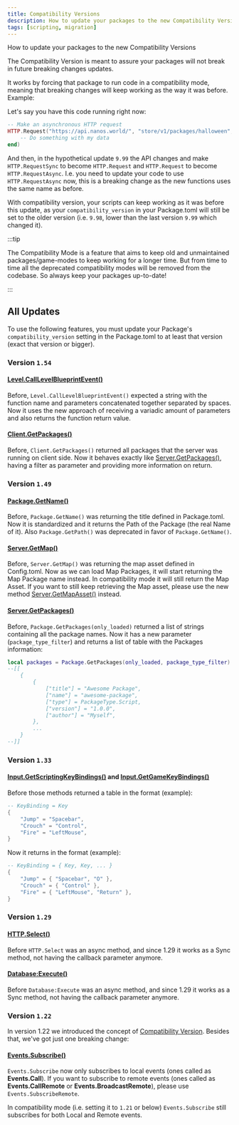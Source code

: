 ```yaml
---
title: Compatibility Versions
description: How to update your packages to the new Compatibility Versions
tags: [scripting, migration]
---
```


How to update your packages to the new Compatibility Versions


The Compatibility Version is meant to assure your packages will not break in future breaking changes updates.

It works by forcing that package to run code in a compatibility mode, meaning that breaking changes will keep working as the way it was before. Example:

Let's say you have this code running right now:

```lua
-- Make an asynchronous HTTP request
HTTP.Request("https://api.nanos.world/", "store/v1/packages/halloween", "GET", "", "application/json", false, {}, function(status, data)
    -- Do something with my data
end)
```

And then, in the hypothetical update `9.99` the API changes and make `HTTP.RequestSync` to become `HTTP.Request` and `HTTP.Request` to become `HTTP.RequestAsync`. I.e. you need to update your code to use `HTTP.RequestAsync` now, this is a breaking change as the new functions uses the same name as before.

With compatibility version, your scripts can keep working as it was before this update, as your `compatibility_version` in your Package.toml will still be set to the older version (i.e. `9.98`, lower than the last version `9.99` which changed it).

:::tip

The Compatibility Mode is a feature that aims to keep old and unmaintained packages/game-modes to keep working for a longer time. But from time to time all the deprecated compatibility modes will be removed from the codebase. So always keep your packages up-to-date!

:::


## All Updates

To use the following features, you must update your Package's `compatibility_version` setting in the Package.toml to at least that version (exact that version or bigger).


### Version `1.54`


#### [Level.CallLevelBlueprintEvent()](/scripting-reference/static-classes/level.mdx#static-function-calllevelblueprintevent)

Before, `Level.CallLevelBlueprintEvent()` expected a string with the function name and parameters concatenated together separated by spaces. Now it uses the new approach of receiving a variadic amount of parameters and also returns the function return value.


#### [Client.GetPackages()](/scripting-reference/static-classes/client.mdx#static-function-getpackages)

Before, `Client.GetPackages()` returned all packages that the server was running on client side. Now it behaves exactly like [Server.GetPackages()](/scripting-reference/static-classes/server.mdx#static-function-getpackages), having a filter as parameter and providing more information on return.


### Version `1.49`


#### [Package.GetName()](/scripting-reference/static-classes/package.mdx#static-function-getname)

Before, `Package.GetName()` was returning the title defined in Package.toml. Now it is standardized and it returns the Path of the Package (the real Name of it). Also `Package.GetPath()` was deprecated in favor of `Package.GetName()`.


#### [Server.GetMap()](/scripting-reference/static-classes/server.mdx#static-function-getmap)

Before, `Server.GetMap()` was returning the map asset defined in Config.toml. Now as we can load Map Packages, it will start returning the Map Package name instead. In compatibility mode it will still return the Map Asset. If you want to still keep retrieving the Map asset, please use the new method [Server.GetMapAsset()](/scripting-reference/static-classes/server.mdx#static-function-getmapasset) instead.


#### [Server.GetPackages()](/scripting-reference/static-classes/server.mdx#static-function-getpackages)

Before, `Package.GetPackages(only_loaded)` returned a list of strings containing all the package names. Now it has a new parameter (`package_type_filter`) and returns a list of table with the Packages information:

```lua
local packages = Package.GetPackages(only_loaded, package_type_filter)
--[[
	{
		{
			["title"] = "Awesome Package",
			["name"] = "awesome-package",
			["type"] = PackageType.Script,
			["version"] = "1.0.0",
			["author"] = "Myself",
		},
		...
	}
--]]
```


### Version `1.33`


#### [Input.GetScriptingKeyBindings()](/scripting-reference/static-classes/input.mdx#static-function-getscriptingkeybindings) and [Input.GetGameKeyBindings()](/scripting-reference/static-classes/input.mdx#static-function-getgamekeybindings)

Before those methods returned a table in the format (example):

```lua
-- KeyBinding = Key
{
	"Jump" = "Spacebar",
	"Crouch" = "Control",
	"Fire" = "LeftMouse",
}
```

Now it returns in the format (example):

```lua
-- KeyBinding = { Key, Key, ... }
{
	"Jump" = { "Spacebar", "O" },
	"Crouch" = { "Control" },
	"Fire" = { "LeftMouse", "Return" },
}
```


### Version `1.29`


#### [HTTP.Select()](/scripting-reference/static-classes/http.mdx#static-function-select)

Before `HTTP.Select` was an async method, and since 1.29 it works as a Sync method, not having the callback parameter anymore.


#### [Database:Execute()](/scripting-reference/classes/database.mdx#function-execute)

Before `Database:Execute` was an async method, and since 1.29 it works as a Sync method, not having the callback parameter anymore.


### Version `1.22`

In version 1.22 we introduced the concept of [Compatibility Version](/docs/next/core-concepts/packages/packages-guide#compatibility-version). Besides that, we've got just one breaking change:


#### [Events.Subscribe()](/scripting-reference/static-classes/events.mdx#static-function-subscribe)

`Events.Subscribe` now only subscribes to local events (ones called as **Events.Call**). If you want to subscribe to remote events (ones called as **Events.CallRemote** or **Events.BroadcastRemote**), please use `Events.SubscribeRemote`.

In compatibility mode (i.e. setting it to `1.21` or below) `Events.Subscribe` still subscribes for both Local and Remote events.